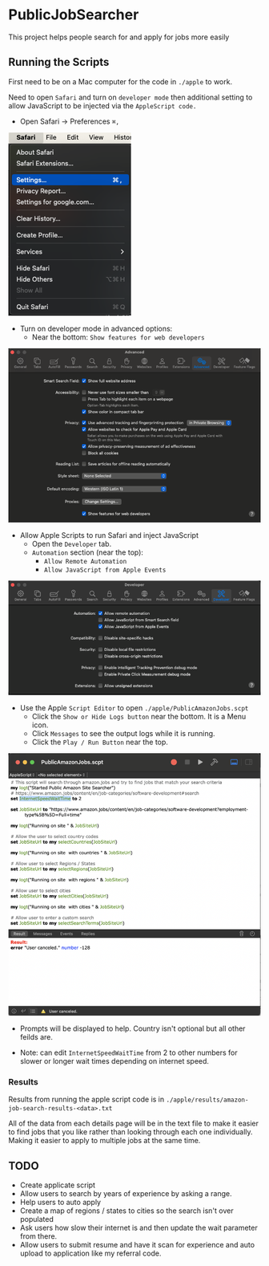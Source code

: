 # PublicJobSearcher
This project helps people search for and apply for jobs more easily

## Running the Scripts

First need to be on a Mac computer for the code in `./apple` to work.

Need to open `Safari` and turn on `developer mode` then additional setting to allow JavaScript to be injected via the `AppleScript code.`

* Open Safari -> Preferences `⌘,`

![Safari Open Settings](images/mac_safari_settings.png)

* Turn on developer mode in advanced options:
    * Near the bottom: `Show features for web developers`

![Safari Open Advaced Settings](images/mac_safari_advanced.png)

* Allow Apple Scripts to run Safari and inject JavaScript
    * Open the `Developer` tab.
    * `Automation` section (near the top):
        * `Allow Remote Automation`
        * `Allow JavaScript from Apple Events`

![Safari Open Developer Settings](images/mac_safari_developers.png)

* Use the Apple `Script Editor` to open `./apple/PublicAmazonJobs.scpt`
    * Click the `Show or Hide Logs button` near the bottom. It is a Menu icon.
    * Click `Messages` to see the output logs while it is running.
    * Click the `Play / Run Button` near the top.

![Script Editor with PublicAmazonJobs.scpt](images/mac_scripts_logs_and_play.png)

* Prompts will be displayed to help. Country isn't optional but all other feilds are.

* Note: can edit `InternetSpeedWaitTime` from 2 to other numbers for slower or longer wait times depending on internet speed.

### Results

Results from running the apple script code is in `./apple/results/amazon-job-search-results-<data>.txt`

All of the data from each details page will be in the text file to make it easier to find jobs that you like rather than looking through each one individually. Making it easier to apply to multiple jobs at the same time.

## TODO
* Create applicate script
* Allow users to search by years of experience by asking a range.
* Help users to auto apply
* Create a map of regions / states to cities so the search isn't over populated
* Ask users how slow their internet is and then update the wait parameter from there.
* Allow users to submit resume and have it scan for experience and auto upload to application like my referral code.
